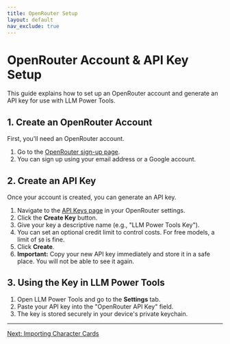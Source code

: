 ```yaml
---
title: OpenRouter Setup
layout: default
nav_exclude: true
---
```


# OpenRouter Account & API Key Setup

This guide explains how to set up an OpenRouter account and generate an API key for use with LLM Power Tools.

## 1. Create an OpenRouter Account

First, you'll need an OpenRouter account.

1.  Go to the [OpenRouter sign-up page](https://accounts.openrouter.ai/sign-up).
2.  You can sign up using your email address or a Google account.

## 2. Create an API Key

Once your account is created, you can generate an API key.

1.  Navigate to the [API Keys page](https://openrouter.ai/settings/keys) in your OpenRouter settings.
2.  Click the **Create Key** button.
3.  Give your key a descriptive name (e.g., "LLM Power Tools Key").
4.  You can set an optional credit limit to control costs. For free models, a limit of `$0` is fine.
5.  Click **Create**.
6.  **Important:** Copy your new API key immediately and store it in a safe place. You will not be able to see it again.

## 3. Using the Key in LLM Power Tools

1.  Open LLM Power Tools and go to the **Settings** tab.
2.  Paste your API key into the "OpenRouter API Key" field.
3.  The key is stored securely in your device's private keychain.

---
[Next: Importing Character Cards](./importing-character-cards.html)
